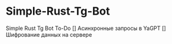# Simple-Rust-Tg-Bot
Simple Rust Tg Bot
To-Do
[] Асинхронные запросы в YaGPT
[] Шифрование данных на сервере
